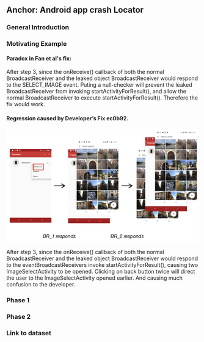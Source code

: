 ## Anchor: Android app crash Locator

### General Introduction



### Motivating Example 
#### Paradox in Fan et al's fix:

After step 3, since the onReceive() callback of both the normal BroadcastReceiver and the leaked object BroadcastReceiver would respond to the SELECT_IMAGE event. Puting a null-checker will prevent the leaked BroadcastReceiver from invoking startActivityForResult(), and allow the normal BroadcastReceiver to execute startActivityForResult(). Therefore the fix would work.

#### Regression caused by Developer’s Fix ec0b92.

![Regression](regression_example.png)
              
After step 3, since the onReceive() callback of both the normal BroadcastReceiver and the leaked object BroadcastReceiver would respond to the eventBroadcastReceivers invoke startActivityForResult(), causing two ImageSelectActivity to be opened. Clicking on back button twice will direct the user to the ImageSelectActivity opened earlier. And causing much confusion to the developer.

### Phase 1

### Phase 2

### Link to dataset

